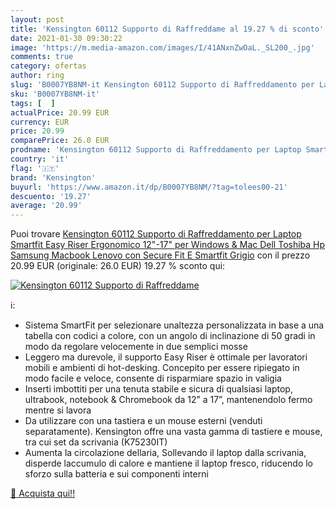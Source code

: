 ```yaml
---
layout: post
title: 'Kensington 60112 Supporto di Raffreddame al 19.27 % di sconto'
date: 2021-01-30 09:30:22
image: 'https://m.media-amazon.com/images/I/41ANxnZwOaL._SL200_.jpg'
comments: true
category: ofertas
author: ring
slug: 'B0007YB8NM-it Kensington 60112 Supporto di Raffreddamento per Laptop...'
sku: 'B0007YB8NM-it'
tags: [  ]
actualPrice: 20.99 EUR
currency: EUR
price: 20.99
comparePrice: 26.0 EUR
prodname: 'Kensington 60112 Supporto di Raffreddamento per Laptop Smartfit Easy Riser  Ergonomico  12"-17"  per Windows & Mac  Dell  Toshiba  Hp  Samsung  Macbook  Lenovo con Secure Fit E Smartfit  Grigio'
country: 'it'
flag: '🇮🇹'
brand: 'Kensington'
buyurl: 'https://www.amazon.it/dp/B0007YB8NM/?tag=tolees00-21'
descuento: '19.27'
average: '20.99'
---
```


Puoi trovare [Kensington 60112 Supporto di Raffreddamento per Laptop Smartfit Easy Riser  Ergonomico  12"-17"  per Windows & Mac  Dell  Toshiba  Hp  Samsung  Macbook  Lenovo con Secure Fit E Smartfit  Grigio](https://www.amazon.it/dp/B0007YB8NM/?tag=tolees00-21) con il prezzo 20.99 EUR (originale: 26.0 EUR) 19.27 % sconto qui:

[![Kensington 60112 Supporto di Raffreddame](https://m.media-amazon.com/images/I/41ANxnZwOaL._SL200_.jpg)](https://www.amazon.it/dp/B0007YB8NM/?tag=tolees00-21)

ℹ️:

- Sistema SmartFit per selezionare unaltezza personalizzata in base a una tabella con codici a colore, con un angolo di inclinazione di 50 gradi in modo da regolare velocemente in due semplici mosse
- Leggero ma durevole, il supporto Easy Riser è ottimale per lavoratori mobili e ambienti di hot-desking. Concepito per essere ripiegato in modo facile e veloce, consente di risparmiare spazio in valigia
- Inserti imbottiti per una tenuta stabile e sicura di qualsiasi laptop, ultrabook, notebook & Chromebook da 12” a 17”, mantenendolo fermo mentre si lavora
- Da utilizzare con una tastiera e un mouse esterni (venduti separatamente). Kensington offre una vasta gamma di tastiere e mouse, tra cui set da scrivania (K75230IT)
- Aumenta la circolazione dellaria, Sollevando il laptop dalla scrivania, disperde laccumulo di calore e mantiene il laptop fresco, riducendo lo sforzo sulla batteria e sui componenti interni

[🛒 Acquista qui!!](https://www.amazon.it/dp/B0007YB8NM/?tag=tolees00-21)
